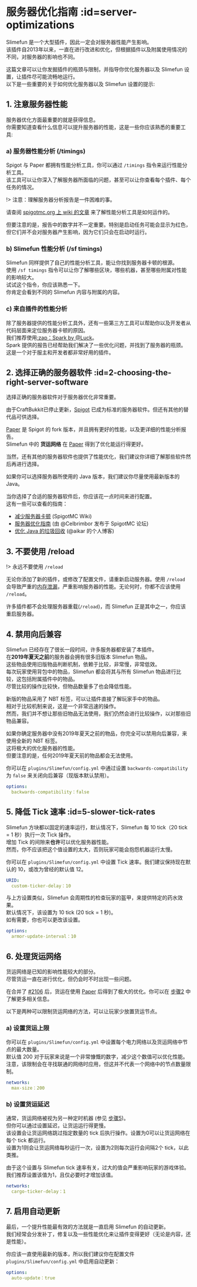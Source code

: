 # 服务器优化指南 :id=server-optimizations

Slimefun 是一个大型插件，因此一定会对服务器性能产生影响。  
该插件自2013年以来，一直在进行改进和优化，但根据插件以及附属使用情况的不同，对服务器的影响也不同。

这篇文章可以让你发掘插件的瓶颈与限制，并指导你优化服务器以及 Slimefun 设置，让插件尽可能流畅地运行。  
以下是一些重要的关于如何优化服务器以及 Slimefun 设置的提示:

## 1. 注意服务器性能

服务器优化方面最重要的就是获得信息。  
你需要知道查看什么信息可以提升服务器的性能，这是一些你应该熟悉的重要工具:

### a) 服务器性能分析 (/timings)

Spigot 与 Paper 都拥有性能分析工具，你可以通过 `/timings` 指令来运行性能分析工具。  
该工具可以让你深入了解服务器所面临的问题，甚至可以让你查看每个插件、每个任务的情况。

!> 注意：理解服务器分析报告是一件困难的事。

请查阅 [spigotmc.org 上 wiki 的文章](https://www.spigotmc.org/wiki/timings/) 来了解性能分析工具是如何运作的。

但要注意的是，报告中的数字并不一定重要。特别是启动任务可能会显示为红色，但它们并不会对服务器产生影响，因为它们只会在启动时运行。

### b) Slimefun 性能分析 (/sf timings)

Slimefun 同样提供了自己的性能分析工具，能让你找到服务器卡顿的根源。  
使用 `/sf timings` 指令可以让你了解哪些区块，哪些机器，甚至哪些附属对性能的影响较大。  
试试这个指令，你应该熟悉一下。  
你肯定会看到不同的 Slimefun 内容与附属的内容。

### c) 来自插件的性能分析

除了服务器提供的性能分析工具外，还有一些第三方工具可以帮助你以及开发者从代码层面来定位服务器卡顿的原因。  
我们推荐使用[:zap：Spark by @Luck](https://www.spigotmc.org/resources/spark.57242/)。  
Spark 提供的报告已经帮助我们解决了一些优化问题，并找到了服务器的瓶颈。这是一个对于服主和开发者都非常好用的插件。

## 2. 选择正确的服务器软件 :id=2-choosing-the-right-server-software

选择正确的服务器软件对于服务器优化非常重要。

由于CraftBukkit已停止更新，[Spigot](https://www.spigotmc.org/) 已成为标准的服务器软件。但还有其他的替代品可供选择。

[Paper](https://papermc.io/) 是 Spigot 的 fork 版本，并且拥有更好的性能，以及更详细的性能分析报告。  
Slimefun 中的 **货运网络** 在 [Paper](https://papermc.io/) 得到了优化能运行得更好。  

当然，还有其他的服务器软件也提供了性能优化，我们建议你详细了解那些软件然后再进行选择。

如果你可以选择服务器所使用的 Java 版本，我们建议你尽量使用最新版本的 Java。

当你选择了合适的服务器软件后，你应该花一点时间来进行配置。  
这有一些可以查看的指南：

* [减少服务器卡顿](https://www.spigotmc.org/wiki/reducing-lag/) (SpigotMC Wiki)
* [服务器优化指南](https://www.spigotmc.org/threads/guide-server-optimization%E2%9A%A1.283181/) (由 @Celbrimbor 发布于 SpigotMC 论坛)
* [优化 Java 的垃圾回收](https://aikar.co/2018/07/02/tuning-the-jvm-g1gc-garbage-collector-flags-for-minecraft/) (@aikar 的个人博客)

## 3. 不要使用 /reload

!> 永远不要使用 `/reload`

无论你添加了新的插件，或修改了配置文件，请重新启动服务器。使用 `/reload` 会导致严重的[内存泄漏](https://en.wikipedia.org/wiki/Memory_leak)，严重影响服务器的性能。无论何时，你都不应该使用 `/reload`。

许多插件都不会处理服务器重载(`/reload`)，而 Slimefun 正是其中之一，你应该重启服务器。

## 4. 禁用向后兼容

Slimefun 已经存在了很长一段时间，许多服务器都安装了本插件。  
在**2019年夏天之前**的服务器会拥有很多旧版本 Slimefun 物品。  
这些物品使用旧版物品判断机制，依赖于比较，非常慢，非常低效。  
每次玩家使用背包中的物品，Slimefun 都会将其与所有 Slimefun 物品进行比较，这包括附属插件中的物品。  
尽管比较的操作比较快，但物品数量多了也会降低性能。

新版的物品采用了 NBT 标签，可以让插件直接了解玩家手中的物品。  
相对于比较机制来说，这是一个非常迅速的操作。  
然而，我们并不想让那些旧物品无法使用，我们仍然会进行比较操作，以对那些旧物品兼容。

如果你确定服务器中没有2019年夏天之前的物品，你完全可以禁用向后兼容，来使用全新的 NBT 标签。  
这将极大的优化服务器的性能。  
但要注意的是，任何2019年夏天前的物品都会无法使用。

你可以在 `plugins/Slimefun/config.yml` 中通过设置 `backwards-compatibility` 为 `false` 来关闭向后兼容（现版本默认禁用）。

```yaml
options:
  backwards-compatibility：false
```

## 5. 降低 Tick 速率 :id=5-slower-tick-rates

Slimefun 方块都以固定的速率运行，默认情况下，Slimefun 每 10 tick（20 tick = 1 秒）执行一次 Tick 操作。  
增加 Tick 的间隙来**也许**可以优化服务器性能。  
然而，你不应该把这个值设置的太大，否则玩家可能会抱怨机器运行太慢。

你可以在 `plugins/Slimefun/config.yml` 中设置 Tick 速率。我们建议保持现在默认的 10，或改为曾经的默认值 12。

```yaml
URID:
  custom-ticker-delay：10
```

与上方设置类似，Slimefun 会周期性的检查玩家的盔甲，来提供特定的药水效果。  
默认情况下，该设置为 10 tick (20 tick = 1 秒)。  
如有需要，你也可以更改该设置。

```yaml
options:
  armor-update-interval：10
```

## 6. 处理货运网络

货运网络是已知的影响性能较大的部分。  
尽管货运一直在进行优化，但仍会时不时出现一些问题。

在合并了 [#2106](https://github.com/Slimefun/Slimefun4/pull/2106) 后，货运在使用 [Paper](https://papermc.io/) 后得到了极大的优化。你可以在 [步骤2](#2-choosing-the-right-server-software) 中了解更多相关信息。

以下是两种可以限制货运网络的方法，可以让玩家少放置货运节点。

### a) 设置货运上限

你可以在 `plugins/Slimefun/config.yml` 中设置每个电力网络以及货运网络中节点的最大数量。  
默认值 200 对于玩家来说是一个非常慷慨的数字，减少这个数值可以优化性能。  
注意，该限制会在寻找联通的网络时应用，但这并不代表一个网络中的节点数量限制。

```yaml
networks:
  max-size：200
```

### b) 设置货运延迟

通常，货运网络被视为另一种定时机器 (参见 [步骤5](#5-slower-tick-rates))。  
但你可以通过设置延迟，让货运运行得更慢。  
该设置会让货运网络跳过指定数量的 tick 后执行操作。设置为0可以让货运网络在每个 tick 都运行。  
设置为1则会让货运网络每秒运行一次，设置为2则每次运行会间隔2个 tick，以此类推。

由于这个设置与 Slimefun tick 速率有关，过大的值会严重影响玩家的游戏体验。
我们推荐设置该值为1，且仅必要时才增加该值。

```yaml
networks:
  cargo-ticker-delay：1
```

## 7. 启用自动更新

最后，一个提升性能最有效的方法就是一直启用 Slimefun 的自动更新。  
我们经常会分发补丁，修复以及一些性能优化来让插件变得更好（无论是内容，还是性能）。

你应该一直使用最新的版本，所以我们建议你在配置文件 `plugins/Slimefun/config.yml` 中启用自动更新：

```yaml
options:
  auto-update：true
```

